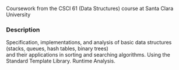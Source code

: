 Coursework from the CSCI 61 (Data Structures) course at Santa Clara University

### Description
Specification, implementations, and analysis of basic data structures (stacks, queues, hash tables, binary trees)  
and their applications in sorting and searching algorithms. Using the Standard Template Library. Runtime Analysis.  
